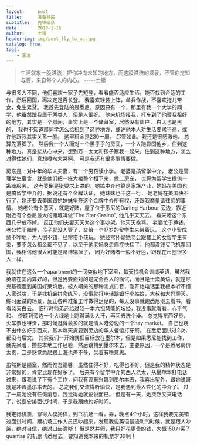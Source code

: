 ```yaml
---
layout:     post
title:      准备移民
subtitle:   先锋部队
date:       2010-1-16
author:     土猪
header-img: img/post_fly_to_au.jpg
catalog: true
tags:
    - 生活
---
```


> 生活就象一股洪流，把你冲向未知的地方，而这股洪流的源泉，不管你觉知与否，来自每个人的内心。 
> -----土猪


与很多人不同，他们喜欢一家子先短登，看看能否适应生活，能否找到合适的工作，然后回国，再决定是否长登。 我喜欢轻装上阵，单兵作战，不喜欢拖儿带女，免生累赘。 我首先登陆的是悉尼，原因只有一个，那里有我一个大学的同学，他虽然跟我属于两类人，但是人很好。 他来机场接我，打车到了他替我租好的地方，其实是一个房间，事实上是一个储藏室，居然没有窗户， 白天也是黑的， 我也不知道那同学怎么给租到了这种地方，或许他本人对生活要求不高，或许他跟我其实关系一般。 这里租金是230一周。 尽管如此，我还是很感激他。 总算先落脚了。 然后我一个人面对一个黑乎乎的房间，一个人跑异国他乡，住到这种地方，真是悲从心中来，想到万一太太和孩子跟我一起来，住到这种地方，怎么对得住她们，真想嚎啕大哭啊。 可是我还有很多事情要做。 


房东是一对中年的华人夫妻，有一个男孩读小学。 老婆是搞留学中介， 老公是管理学生宿舍，就是他们把一栋大楼整个租下来，做二房东， 也算为留学生提供一条龙服务。 这老婆倒是挺要求上进的，她搞中介也算是家族产业，她妈在美国也是搞留学中介的，据说还有个金牌认证， 她妹妹也干这一行， 她老妈在美国快不行了，她还要去美国跟她妹妹争夺这个金牌中介所有权，还跟我商量请律师的事情。 她老公有个恶习，就是好赌，屋子位于悉尼的Darling Harbour 旁边，靠近附近有个悉尼最大的赌城叫做"The Star Casino", 他几乎天天去。 看来赌这个东西几乎戒不掉。 反正他们夫妻天天为这个事吵架，他天天挨骂。 老婆忙于挣钱，老公忙于赌博，孩子就没人管了，交给一个17岁的留学生来带着玩。 这个小留成绩不咋地，为人倒不错，经常带小孩玩。  她经常怀疑她老公跟楼上的女留学生有染，要不怎么租金都不见了，以至于他老妈身患癌症快挂了，他都没钱买飞机票回国，我相信他很大可能是赌博输掉了， 因为好赌者一般不好色，跟现在币圈很多人一样。 



我就住在这么一个apartment的一间类似地下室里，每天找机会训练英语，虽然我英语在国内算好的，但是我要面对的是完全西人的面试，而且是土澳英语，就是尼克基德曼到美国好莱坞后，被人嘲笑的那种澳式口音，刚开始电话里我根本听不懂人家说啥，于是找机会拼命练习，没事就打电话跟银行小姑娘，大叔和大妈聊天。 练习面试的场景，反正各种准备工作做得足足的，每天没事就跑悉尼港去看书，看看蓝天白云。 临行时师弟还给过我一本六祖慧能的坛经，我没事就看看，心平气和。 傍晚到旁边一个大绿地上跑得满头大汗，再回去洗个澡。 总觉得东西好贵，火车票也特贵，那时候逛得最多的就是情人港旁边的一个hay market。 自己也烧不出什么好东西来，基本每天需要到旁边的华人餐馆打牙祭。 在悉尼面试过2次，都没有后文。 其实我们一开始就把目标放在墨尔本，但是如果悉尼能找到工作，就先呆着，攒些本地工作经验，然后跳槽到墨尔本去，主要原因，一个是悉尼房价太贵，二是感觉悉尼跟上海也差不多，呆着有啥意思。 



虽然斯是陋室，然而惟吾德馨，虽然住得不好，吃得也不好，但是我的精神状态是非常好的，肯定比现在好多了。 后来有个留学中介的西人老太，从墨尔本打电话过来，跟我说了下有个工作，问我有没有兴趣到墨尔本去，我喜出望外，跟她说哥就是冲着墨尔本去的。 总之我们交流得听愉快，是我遇到最人性化的中介了。  过了一周她没有任何消息，我觉得她就说说而已。 但是有一天，她突然又来电话了，说要安排面试时间，于是我跟她约好时间。 




我定好机票，穿得人模狗样，到飞机场一看，靠，晚点4个小时，这样我要完美错过面试时间，跟机场工作人员还吵起来，发现我说英语最流利的时候，就是跟人吵架，绝对自信，绝对口齿清晰！ 但是然并卵，我只好花更贵的钱，大概150刀买了quantas 的机票飞悉尼去，要知道我本来的机票才39啊！　



